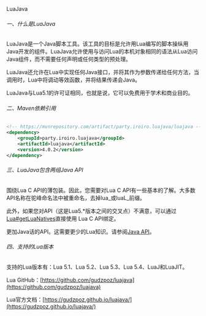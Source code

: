 LuaJava

###### 一、什么是LuaJava

LuaJava是一个Java脚本工具。该工具的目标是允许用Lua编写的脚本操纵用 Java开发的组件。LuaJava允许使用与访问Lua的本机对象相同的语法从Lua访问Java组件，而不需要任何声明或任何类型的预处理。

LuaJava还允许在Lua中实现任何Java接口，并将其作为参数传递给任何方法，当调用时，Lua中将调动等效函数，并将结果传递会Java。

LuaJava与Lua5.1的许可证相同，也就是说，它可以免费用于学术和商业目的。

###### 二、Maven依赖引用

```xml
<!-- https://mvnrepository.com/artifact/party.iroiro.luajava/luajava -->
<dependency>
    <groupId>party.iroiro.luajava</groupId>
    <artifactId>luajava</artifactId>
    <version>4.0.2</version>
</dependency>

```

###### 三、LuaJava包含两组Java API

围绕Lua C API的薄包装。因此，您需要对Lua C API有一些基本的了解。大多数API名称在驼峰命名法中被重命名，去掉lua_或luaL_前缀。

此外，如果您对API（这是Lua5.*版本之间的交叉点）不满意，可以通过[Lua#getLuaNatives](https://gudzpoz.github.io/luajava/javadoc/party/iroiro/luajava/Lua.html#getLuaNatives())直接使用 Lua C API绑定。

更加Java话的API。这需要更少的Lua知识。请参阅[Java API](https://gudzpoz.github.io/luajava/java.html)。

###### 四、支持的Lua版本

支持的Lua版本有：Lua 5.1、Lua 5.2、Lua 5.3、Lua 5.4、LuaJ和LuaJIT。



Lua GitHub：[https://github.com/gudzpoz/luajava](https://github.com/gudzpoz/luajava)

Lua官方文档：[https://gudzpoz.github.io/luajava/](https://gudzpoz.github.io/luajava/)